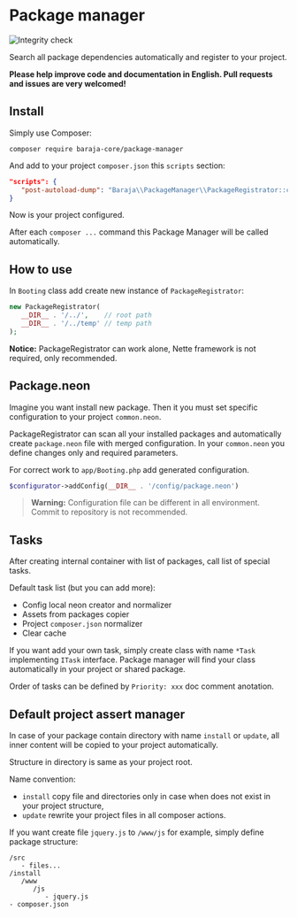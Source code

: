 Package manager
===============

![Integrity check](https://github.com/baraja-core/package-manager/workflows/Integrity%20check/badge.svg)

Search all package dependencies automatically and register to your project.

**Please help improve code and documentation in English. Pull requests and issues are very welcomed!**

Install
-------

Simply use Composer:

```
composer require baraja-core/package-manager
```

And add to your project `composer.json` this `scripts` section:

```json
"scripts": {
   "post-autoload-dump": "Baraja\\PackageManager\\PackageRegistrator::composerPostAutoloadDump"
}
```

Now is your project configured.

After each `composer ...` command this Package Manager will be called automatically.

How to use
----------

In `Booting` class add create new instance of `PackageRegistrator`:

```php
new PackageRegistrator(
   __DIR__ . '/../',    // root path
   __DIR__ . '/../temp' // temp path
);
```

**Notice:** PackageRegistrator can work alone, Nette framework is not required, only recommended.

Package.neon
------------

Imagine you want install new package. Then it you must set specific configuration to your project `common.neon`.

PackageRegistrator can scan all your installed packages and automatically create `package.neon` file with merged configuration. In your `common.neon` you define changes only and required parameters.

For correct work to `app/Booting.php` add generated configuration.

```php
$configurator->addConfig(__DIR__ . '/config/package.neon')
```

> **Warning:** Configuration file can be different in all environment. Commit to repository is not recommended.

Tasks
-----

After creating internal container with list of packages, call list of special tasks.

Default task list (but you can add more):

- Config local neon creator and normalizer
- Assets from packages copier
- Project `composer.json` normalizer
- Clear cache

If you want add your own task, simply create class with name `*Task` implementing `ITask` interface. Package manager will find your class automatically in your project or shared package.

Order of tasks can be defined by `Priority: xxx` doc comment anotation.

Default project assert manager
------------------------------

In case of your package contain directory with name `install` or `update`, all inner content will be copied to your project automatically.

Structure in directory is same as your project root.

Name convention:

- `install` copy file and directories only in case when does not exist in your project structure,
- `update` rewrite your project files in all composer actions.

If you want create file `jquery.js` to `/www/js` for example, simply define package structure:

```
/src
   - files...
/install
   /www
      /js
         - jquery.js
- composer.json
```
